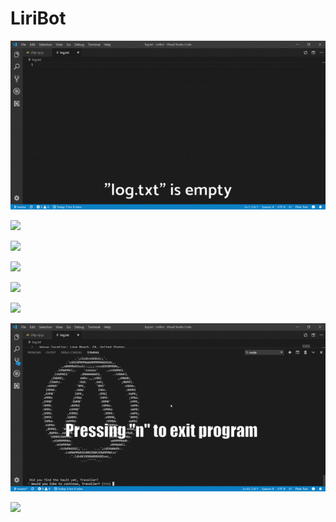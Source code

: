 # LiriBot

![](media/log-txt-empty.gif)

![](media/concert-this.gif)

![](media/spotify-this-song.gif)

![](media/movie-this.gif)

![](media/do-what-it-says.gif)

![](media/ascii.gif)

![](media/exit-node-program.gif)

![](media/log-txt-after.gif)